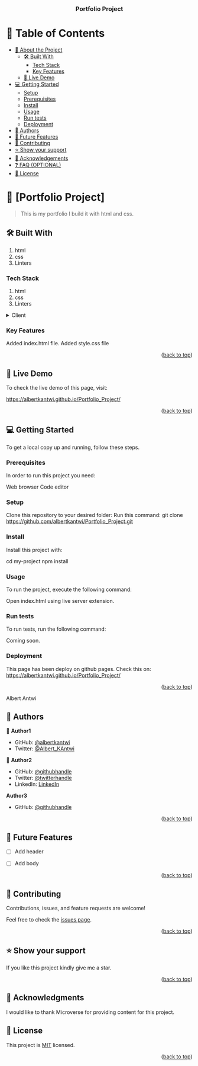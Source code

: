 <a name="Portfolio_Project"></a>

<div align="center">
  

  <h3><b>Portfolio Project</b></h3>

</div>

# 📗 Table of Contents

- [📖 About the Project](#about-project)
  - [🛠 Built With](#built-with)
    - [Tech Stack](#tech-stack)
    - [Key Features](#key-features)
  - [🚀 Live Demo](#live-demo)
- [💻 Getting Started](#getting-started)
  - [Setup](#setup)
  - [Prerequisites](#prerequisites)
  - [Install](#install)
  - [Usage](#usage)
  - [Run tests](#run-tests)
  - [Deployment](#deployment)
- [👥 Authors](#authors)
- [🔭 Future Features](#future-features)
- [🤝 Contributing](#contributing)
- [⭐️ Show your support](#support)
- [🙏 Acknowledgements](#acknowledgements)
- [❓ FAQ (OPTIONAL)](#faq)
- [📝 License](#license)


# 📖 [Portfolio Project] <a name="about-project"></a>

> This is my portfolio I build it with html and css.

## 🛠 Built With <a name="built-with"></a>
1. html
2. css
3. Linters

### Tech Stack <a name="tech-stack"></a>
1. html
2. css
3. Linters

<details>
  <summary>Client</summary>
  <ul>
    <li><a href="https://indexhtml.org/">HTML</a></li>
    <li><a href="https://stylecss/">CSS</a></li>
    <li><a href="https://linters.org/">Linters</a></li>
  </ul>
</details>


### Key Features <a name="key-features"></a>

Added index.html file.
Added style.css file

<p align="right">(<a href="#readme-top">back to top</a>)</p>

## 🚀 Live Demo <a name="live-demo"></a>
To check the live demo of this page, visit:

https://albertkantwi.github.io/Portfolio_Project/


<p align="right">(<a href="#readme-top">back to top</a>)</p>


## 💻 Getting Started <a name="getting-started"></a>

To get a local copy up and running, follow these steps.

### Prerequisites

In order to run this project you need:

Web browser
Code editor


### Setup

Clone this repository to your desired folder:
Run this command:
git clone https://github.com/albertkantwi/Portfolio_Project.git

### Install

Install this project with:

  cd my-project
  npm install

### Usage

To run the project, execute the following command:

Open index.html using live server extension.

### Run tests

To run tests, run the following command:

Coming soon.

### Deployment
This page has been deploy on github pages. Check this on:
https://albertkantwi.github.io/Portfolio_Project/
 

<p align="right">(<a href="#readme-top">back to top</a>)</p>

Albert Antwi

## 👥 Authors <a name="authors"></a>

👤 **Author1**

- GitHub: [@albertkantwi](https://github.com/albertkantwi)
- Twitter: [@Albert_KAntwi](https://twitter.com/Albert_KAntwi?t=-jvnlwsHZy2j_hknq6DqBQ&s=08)

👤 **Author2**

- GitHub: [@githubhandle](https://github.com/dvcorreia1984)
- Twitter: [@twitterhandle](https://twitter.com/dvcorreia1984)
- LinkedIn: [LinkedIn](https://linkedin.com/in/dvcorreia)

 **Author3**

- GitHub: [@githubhandle](https://github.com/riskmaris)

<p align="right">(<a href="#readme-top">back to top</a>)</p>



## 🔭 Future Features <a name="future-features"></a>

- [ ] Add header
- [ ] Add body


<p align="right">(<a href="#readme-top">back to top</a>)</p>


## 🤝 Contributing <a name="contributing"></a>

Contributions, issues, and feature requests are welcome!

Feel free to check the [issues page](../../issues/).

<p align="right">(<a href="#readme-top">back to top</a>)</p>

## ⭐️ Show your support <a name="support"></a>



If you like this project kindly give me a star.

<p align="right">(<a href="#readme-top">back to top</a>)</p>


## 🙏 Acknowledgments <a name="acknowledgements"></a>

I would like to thank Microverse for providing content for this project.


## 📝 License <a name="license"></a>

This project is [MIT](./LICENSE) licensed.

<p align="right">(<a href="#readme-top">back to top</a>)</p>